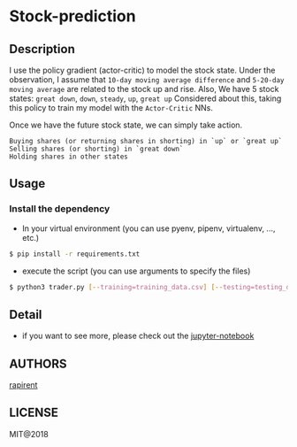 # Stock-prediction

## Description

I use the policy gradient (actor-critic) to model the stock state.
Under the observation, I assume that `10-day moving average difference` and `5-20-day moving average` are related to the stock up and rise.
Also, We have 5 stock states: `great down`, `down`, `steady`, `up`, `great up`
Considered about this, taking this policy to train my model with the `Actor-Critic` NNs.

Once we have the future stock state, we can simply take action.

```
Buying shares (or returning shares in shorting) in `up` or `great up`
Selling shares (or shorting) in `great down`
Holding shares in other states
```

## Usage

### Install the dependency

- In your virtual environment (you can use pyenv, pipenv, virtualenv, ..., etc.)

```sh
$ pip install -r requirements.txt
```

- execute the script (you can use arguments to specify the files)

```sh
$ python3 trader.py [--training=training_data.csv] [--testing=testing_data.csv] [--output=output.csv]
```

## Detail

- if you want to see more, please check out the [jupyter-notebook](https://nbviewer.jupyter.org/github/rapirent/DSAI-HW1/blob/master/readme.ipynb)

## AUTHORS

[rapirent](https://github.com/raprient)

## LICENSE
MIT@2018
